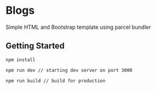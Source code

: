 # Blogs

Simple HTML and Bootstrap template using parcel bundler

## Getting Started

```
npm install
```
```
npm run dev // starting dev server on port 3000
```
```
npm run build // build for production
```
